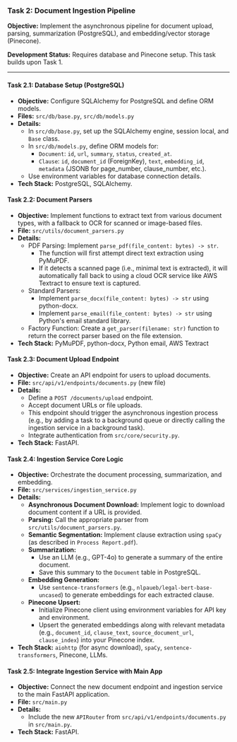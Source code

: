 ### Task 2: Document Ingestion Pipeline

**Objective:** Implement the asynchronous pipeline for document upload, parsing, summarization (PostgreSQL), and embedding/vector storage (Pinecone).

**Development Status:** Requires database and Pinecone setup. This task builds upon Task 1.

---

#### Task 2.1: Database Setup (PostgreSQL)

*   **Objective:** Configure SQLAlchemy for PostgreSQL and define ORM models.
*   **Files:** `src/db/base.py`, `src/db/models.py`
*   **Details:**
    *   In `src/db/base.py`, set up the SQLAlchemy engine, session local, and `Base` class.
    *   In `src/db/models.py`, define ORM models for:
        *   `Document`: `id`, `url`, `summary`, `status`, `created_at`.
        *   `Clause`: `id`, `document_id` (ForeignKey), `text`, `embedding_id`, `metadata` (JSONB for page_number, clause_number, etc.).
    *   Use environment variables for database connection details.
*   **Tech Stack:** PostgreSQL, SQLAlchemy.

#### Task 2.2: Document Parsers

* **Objective:** Implement functions to extract text from various document types, with a fallback to OCR for scanned or image-based files.
* **File:** `src/utils/document_parsers.py`
* **Details:**
  * PDF Parsing: Implement `parse_pdf(file_content: bytes) -> str`.
    * The function will first attempt direct text extraction using PyMuPDF.
    * If it detects a scanned page (i.e., minimal text is extracted), it will automatically fall back to using a cloud OCR service like AWS Textract to ensure text is captured.
  * Standard Parsers:
    * Implement `parse_docx(file_content: bytes) -> str` using python-docx.
    * Implement `parse_email(file_content: bytes) -> str` using Python's email standard library.
  * Factory Function: Create a `get_parser(filename: str)` function to return the correct parser based on the file extension.
* **Tech Stack:** PyMuPDF, python-docx, Python email, AWS Textract

#### Task 2.3: Document Upload Endpoint

*   **Objective:** Create an API endpoint for users to upload documents.
*   **File:** `src/api/v1/endpoints/documents.py` (new file)
*   **Details:**
    *   Define a `POST /documents/upload` endpoint.
    *   Accept document URLs or file uploads.
    *   This endpoint should trigger the asynchronous ingestion process (e.g., by adding a task to a background queue or directly calling the ingestion service in a background task).
    *   Integrate authentication from `src/core/security.py`.
*   **Tech Stack:** FastAPI.

#### Task 2.4: Ingestion Service Core Logic

*   **Objective:** Orchestrate the document processing, summarization, and embedding.
*   **File:** `src/services/ingestion_service.py`
*   **Details:**
    *   **Asynchronous Document Download:** Implement logic to download document content if a URL is provided.
    *   **Parsing:** Call the appropriate parser from `src/utils/document_parsers.py`.
    *   **Semantic Segmentation:** Implement clause extraction using `spaCy` (as described in `Process Report.pdf`).
    *   **Summarization:**
        *   Use an LLM (e.g., GPT-4o) to generate a summary of the entire document.
        *   Save this summary to the `Document` table in PostgreSQL.
    *   **Embedding Generation:**
        *   Use `sentence-transformers` (e.g., `nlpaueb/legal-bert-base-uncased`) to generate embeddings for each extracted clause.
    *   **Pinecone Upsert:**
        *   Initialize Pinecone client using environment variables for API key and environment.
        *   Upsert the generated embeddings along with relevant metadata (e.g., `document_id`, `clause_text`, `source_document_url`, `clause_index`) into your Pinecone index.
*   **Tech Stack:** `aiohttp` (for async download), `spaCy`, `sentence-transformers`, Pinecone, LLMs.

#### Task 2.5: Integrate Ingestion Service with Main App

*   **Objective:** Connect the new document endpoint and ingestion service to the main FastAPI application.
*   **File:** `src/main.py`
*   **Details:**
    *   Include the new `APIRouter` from `src/api/v1/endpoints/documents.py` in `src/main.py`.
*   **Tech Stack:** FastAPI.
